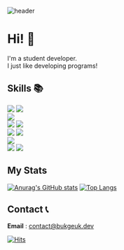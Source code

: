 ![header](https://capsule-render.vercel.app/api?type=waving&color=timeGradient&height=250&text=Bukgeuk&animation=fadeIn&fontAlignY=30&desc=A%20student%20who%20likes%20programming&descAlignY=53)

# Hi! 👋
I'm a student developer.  
I just like developing programs!

## Skills 📚
<img src="https://img.shields.io/badge/C++-00599C?style=flat-square&logo=C%2B%2B&logoColor=white"/></a>
<img src="https://img.shields.io/badge/C-A8B9CC?style=flat-square&logo=C%2B%2B&logoColor=white"/></a>  
<img src="https://img.shields.io/badge/Node.js-3BB143?style=flat-square&logo=Node.js&logoColor=white"/></a>  
<img src="https://img.shields.io/badge/HTML-FF4500?style=flat-square&logo=html5&logoColor=white"/></a>
<img src="https://img.shields.io/badge/CSS-1572B6?style=flat-square&logo=css3&logoColor=white"/></a>  
<img src="https://img.shields.io/badge/Javascript-ffb13b?style=flat-square&logo=javascript&logoColor=white"/></a>
<img src="https://img.shields.io/badge/Typescript-1E90FF?style=flat-square&logo=Typescript&logoColor=white"/></a>  
<img src="https://img.shields.io/badge/Python-3766AB?style=flat-square&logo=Python&logoColor=white"/></a>  
<img src="https://img.shields.io/badge/Java-007396?style=flat-square&logo=Java&logoColor=white"/></a>
<img src="https://img.shields.io/badge/Kotlin-FF8C00?style=flat-square&logo=Kotlin&logoColor=white"/></a>

## My Stats
[![Anurag's GitHub stats](https://github-readme-stats.vercel.app/api?username=Bukgeuk&count_private=true&theme=vue-dark)](https://github.com/anuraghazra/github-readme-stats)
[![Top Langs](https://github-readme-stats.vercel.app/api/top-langs/?username=Bukgeuk&layout=compact&theme=vue-dark)](https://github.com/anuraghazra/github-readme-stats)

## Contact 📞
**Email** : contact@bukgeuk.dev  
  
[![Hits](https://hits.seeyoufarm.com/api/count/incr/badge.svg?url=https%3A%2F%2Fgithub.com%2FBukgeuk&count_bg=%2379C83D&title_bg=%23555555&icon=&icon_color=%23E7E7E7&title=hits&edge_flat=false)](https://hits.seeyoufarm.com)
